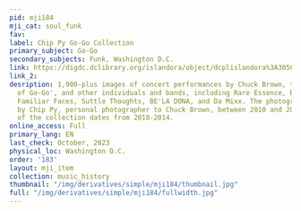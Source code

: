 ```yaml
---
pid: mji184
mji_cat: soul_funk
fav: 
label: Chip Py Go-Go Collection
primary_subject: Go-Go
secondary_subjects: Funk, Washington D.C.
link: https://digdc.dclibrary.org/islandora/object/dcplislandora%3A305086
link_2: 
desription: 1,900-plus images of concert performances by Chuck Brown, the 'Godfather
  of Go-Go', and other individuals and bands, including Rare Essence, Backyard Band,
  Familiar Faces, Suttle Thoughts, BE'LA DONA, and Da Mixx. The photographs were taken
  by Chip Py, personal photographer to Chuck Brown, between 2010 and 2020. The bulk
  of the collection dates from 2010-2014.
online_access: Full
primary_lang: EN
last_check: October, 2023
physical_loc: Washington D.C.
order: '183'
layout: mji_item
collection: music_history
thumbnail: "/img/derivatives/simple/mji184/thumbnail.jpg"
full: "/img/derivatives/simple/mji184/fullwidth.jpg"
---
```

